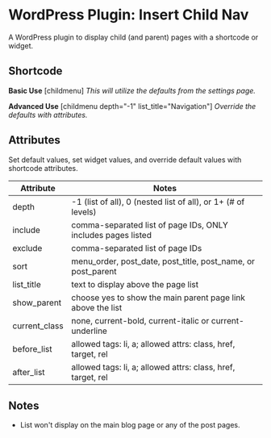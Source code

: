 WordPress Plugin: Insert Child Nav
==================================
A WordPress plugin to display child (and parent) pages with a shortcode or widget.

Shortcode
---------
**Basic Use**
[childmenu]
*This will utilize the defaults from the settings page.*

**Advanced Use**
[childmenu depth="-1" list_title="Navigation"]
*Override the defaults with attributes.*

Attributes
----------
Set default values, set widget values, and override default values with shortcode attributes.

| Attribute     | Notes
| ------------- | --------------------------
| depth         | -1 (list of all), 0 (nested list of all), or 1+ (# of levels)
| include       | comma-separated list of page IDs, ONLY includes pages listed
| exclude       | comma-separated list of page IDs
| sort          | menu_order, post_date, post_title, post_name, or post_parent
| list_title    | text to display above the page list
| show_parent   | choose yes to show the main parent page link above the list
| current_class | none, current-bold, current-italic or current-underline
| before_list   | allowed tags: li, a; allowed attrs: class, href, target, rel
| after_list    | allowed tags: li, a; allowed attrs: class, href, target, rel

Notes
-----
* List won't display on the main blog page or any of the post pages.